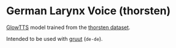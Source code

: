 # German Larynx Voice (thorsten)

[GlowTTS](https://github.com/rhasspy/glow-tts-train) model trained from the [thorsten dataset](https://github.com/thorstenMueller/deep-learning-german-tts/).

Intended to be used with [gruut](https://github.com/rhasspy/gruut) (`de-de`).
